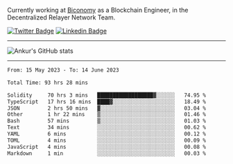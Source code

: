 Currently working at [Biconomy](https://biconomy.io/) as a Blockchain Engineer, in the Decentralized Relayer Network Team.

 [![Twitter Badge](https://img.shields.io/badge/-@ankurdubey521-1ca0f1?style=flat-square&labelColor=1ca0f1&logo=twitter&logoColor=white&link=https://twitter.com/ankurdubey521)](https://twitter.com/ankurdubey521) [![Linkedin Badge](https://img.shields.io/badge/-ankurdubey521-blue?style=flat-square&logo=Linkedin&logoColor=white&link=https://www.linkedin.com/in/ankurdubey521/)](https://www.linkedin.com/in/ankurdubey521/)

<hr/>

![Ankur's GitHub stats](https://github-readme-stats.vercel.app/api?username=ankurdubey521&count_private=true&theme=radical)

<hr/>

<!--START_SECTION:waka-->

```txt
From: 15 May 2023 - To: 14 June 2023

Total Time: 93 hrs 28 mins

Solidity     70 hrs 3 mins   ██████████████████▓░░░░░░   74.95 %
TypeScript   17 hrs 16 mins  ████▓░░░░░░░░░░░░░░░░░░░░   18.49 %
JSON         2 hrs 50 mins   ▓░░░░░░░░░░░░░░░░░░░░░░░░   03.04 %
Other        1 hr 22 mins    ▒░░░░░░░░░░░░░░░░░░░░░░░░   01.46 %
Bash         57 mins         ▒░░░░░░░░░░░░░░░░░░░░░░░░   01.03 %
Text         34 mins         ░░░░░░░░░░░░░░░░░░░░░░░░░   00.62 %
YAML         6 mins          ░░░░░░░░░░░░░░░░░░░░░░░░░   00.12 %
TOML         4 mins          ░░░░░░░░░░░░░░░░░░░░░░░░░   00.09 %
JavaScript   4 mins          ░░░░░░░░░░░░░░░░░░░░░░░░░   00.08 %
Markdown     1 min           ░░░░░░░░░░░░░░░░░░░░░░░░░   00.03 %
```

<!--END_SECTION:waka-->
